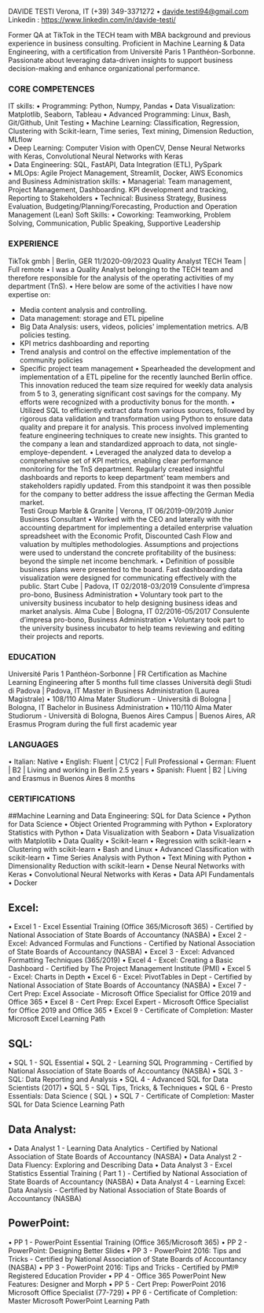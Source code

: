 DAVIDE TESTI
Verona, IT (+39) 349-3371272 • davide.testi94@gmail.com
Linkedin : https://www.linkedin.com/in/davide-testi/

Former QA at TikTok in the TECH team with MBA background and previous experience in business consulting. Proficient in Machine Learning & Data Engineering, with a certification from Université Paris 1 Panthéon-Sorbonne. Passionate about leveraging data-driven insights to support business decision-making and enhance organizational performance.

### CORE COMPETENCES
IT skills:
•	Programming: Python, Numpy, Pandas 
•	Data Visualization: Matplotlib, Seaborn, Tableau 
•	Advanced Programming: Linux, Bash, Git/Github, Unit Testing 
•	Machine Learning: Classification, Regression, Clustering with Scikit-learn, Time series, Text mining, Dimension Reduction, MLflow  
•	Deep Learning: Computer Vision with OpenCV, Dense Neural Networks with Keras, Convolutional Neural Networks with Keras  
•	Data Engineering: SQL, FastAPI, Data Integration (ETL), PySpark  
•	MLOps: Agile Project Management, Streamlit, Docker, AWS
Economics and Business Administration skills:
•	Managerial: Team management, Project Management, Dashboarding. KPI development and tracking, Reporting to Stakeholders
•	Technical: Business Strategy, Business Evaluation, Budgeting/Planning/Forecasting, Production and Operation Management (Lean)
Soft Skills:
•	Coworking: Teamworking, Problem Solving, Communication, Public Speaking, Supportive Leadership 


### EXPERIENCE
TikTok gmbh | Berlin, GER	            11/2020-09/2023
Quality Analyst TECH Team | Full remote
•	I was a Quality Analyst belonging to the TECH team and therefore responsible for the analysis of the operating activities of my department (TnS). 
•	Here below are some of the activities I have now expertise on: 
- Media content analysis and controlling. 
- Data management: storage and ETL pipeline 
- Big Data Analysis: users, videos, policies' implementation metrics. A/B policies testing.
- KPI metrics dashboarding and reporting 
- Trend analysis and control on the effective implementation of the community policies 
- Specific project team management
•	Spearheaded the development and implementation of a ETL pipeline for the recently launched Berlin office. This innovation reduced the team size required for weekly data analysis from 5 to 3, generating significant cost savings for the company. My efforts were recognized with a productivity bonus for the month.
•	Utilized SQL to efficiently extract data from various sources, followed by rigorous data validation and transformation using Python to ensure data quality and prepare it for analysis. This process involved implementing feature engineering techniques to create new insights. This granted to the company a lean and standardized approach to data, not single-employe-dependent. 
•	Leveraged the analyzed data to develop a comprehensive set of KPI metrics, enabling clear performance monitoring for the TnS department. Regularly created insightful dashboards and reports to keep department’ team members and stakeholders rapidly updated. From this standpoint it was then possible for the company to better address the issue affecting the German Media market.  
Testi Group Marble & Granite | Verona, IT	            06/2019-09/2019
Junior Business Consultant
•	Worked with the CEO and laterally with the accounting department for implementing a detailed enterprise valuation spreadsheet with the Economic Profit, Discounted Cash Flow and valuation by multiples methodologies. Assumptions and projections were used to understand the concrete profitability of the business: beyond the simple net income benchmark.
•	Definition of possible business plans were presented to the board. Fast dashboarding data visualization were designed for communicating effectively with the public. 
Start Cube | Padova, IT 	            02/2018-03/2019
Consulente d’impresa pro-bono, Business Administration
•	Voluntary took part to the university business incubator to help designing business ideas and market analysis.
Alma Cube | Bologna, IT 	            02/2016-05/2017
Consulente d’impresa pro-bono, Business Administration
•	Voluntary took part to the university business incubator to help teams reviewing and editing their projects and reports.


### EDUCATION
Université Paris 1 Panthéon-Sorbonne | FR
Certification as Machine Learning Engineering after 5 months full time classes
Università degli Studi di Padova | Padova, IT
Master in Business Administration (Laurea Magistrale) • 108/110
Alma Mater Studiorum - Università di Bologna | Bologna, IT
Bachelor in Business Administration •  110/110 
Alma Mater Studiorum - Università di Bologna, Buenos Aires Campus | Buenos Aires, AR
Erasmus Program during the full first academic year


### LANGUAGES
•	Italian: Native
•	English: Fluent | C1/C2 | Full Professional 
•	German: Fluent | B2 | Living and working in Berlin 2.5 years
•	Spanish: Fluent | B2 | Living and Erasmus in Buenos Aires 8 months

### CERTIFICATIONS 
##Machine Learning and Data Engineering:
SQL for Data Science • Python for Data Science • Object Oriented Programming with Python • Exploratory Statistics with Python • Data Visualization with Seaborn • Data Visualization with Matplotlib • Data Quality  • Scikit-learn • Regression with scikit-learn • Clustering with scikit-learn • Bash and Linux • Advanced Classification with scikit-learn • Time Series Analysis with Python • Text Mining with Python • Dimensionality Reduction with scikit-learn • Dense Neural Networks with Keras • Convolutional Neural Networks with Keras •
Data API Fundamentals •  Docker


## Excel:
•	Excel 1 - Excel Essential Training (Office 365/Microsoft 365) - Certified by National Association of State Boards of Accountancy (NASBA)
•	Excel 2 - Excel: Advanced Formulas and Functions - Certified by National Association of State Boards of Accountancy (NASBA)
•	Excel 3 - Excel: Advanced Formatting Techniques (365/2019)
•	Excel 4 - Excel: Creating a Basic Dashboard - Certified by The Project Management Institute (PMI)
•	Excel 5 - Excel: Charts in Depth
•	Excel 6 - Excel: PivotTables in Dept - Certified by National Association of State Boards of Accountancy (NASBA)
•	Excel 7 - Cert Prep: Excel Associate - Microsoft Office Specialist for Office 2019 and Office 365
•	Excel 8 - Cert Prep: Excel Expert - Microsoft Office Specialist for Office 2019 and Office 365
•	Excel 9 - Certificate of Completion: Master Microsoft Excel Learning Path

## SQL:
•	SQL 1 - SQL Essential
•	SQL 2 - Learning SQL Programming - Certified by National Association of State Boards of Accountancy (NASBA)
•	SQL 3 - SQL: Data Reporting and Analysis
•	SQL 4 - Advanced SQL for Data Scientists (2017)
•	SQL 5 - SQL Tips, Tricks, & Techniques
•	SQL 6 - Presto Essentials: Data Science ( SQL )
•	SQL 7 - Certificate of Completion: Master SQL for Data Science Learning Path

## Data Analyst:
•	Data Analyst 1 - Learning Data Analytics - Certified by National Association of State Boards of Accountancy (NASBA)
•	Data Analyst 2 - Data Fluency: Exploring and Describing Data
•	Data Analyst 3 - Excel Statistics Essential Training ( Part 1 ) - Certified by National Association of State Boards of Accountancy (NASBA)
•	Data Analyst 4 - Learning Excel: Data Analysis - Certified by National Association of State Boards of Accountancy (NASBA)

## PowerPoint:
•	PP 1 - PowerPoint Essential Training (Office 365/Microsoft 365)
•	PP 2 - PowerPoint: Designing Better Slides
•	PP 3 - PowerPoint 2016: Tips and Tricks - Certified by National Association of State Boards of Accountancy (NASBA)
•	PP 3 - PowerPoint 2016: Tips and Tricks - Certified by PMI® Registered Education Provider
•	PP 4 - Office 365 PowerPoint New Features: Designer and Morph
•	PP 5 - Cert Prep: PowerPoint 2016 Microsoft Office Specialist (77-729)
•	PP 6 - Certificate of Completion: Master Microsoft PowerPoint Learning Path
